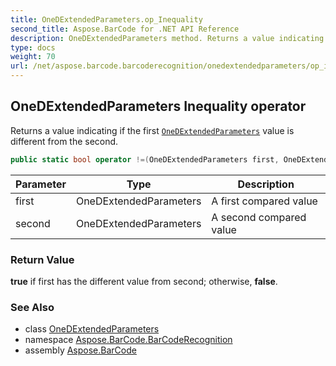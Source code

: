 ```yaml
---
title: OneDExtendedParameters.op_Inequality
second_title: Aspose.BarCode for .NET API Reference
description: OneDExtendedParameters method. Returns a value indicating if the first OneDExtendedParameters value is different from the second
type: docs
weight: 70
url: /net/aspose.barcode.barcoderecognition/onedextendedparameters/op_inequality/
---
```

## OneDExtendedParameters Inequality operator

Returns a value indicating if the first [`OneDExtendedParameters`](../) value is different from the second.

```csharp
public static bool operator !=(OneDExtendedParameters first, OneDExtendedParameters second)
```

| Parameter | Type | Description |
| --- | --- | --- |
| first | OneDExtendedParameters | A first compared value |
| second | OneDExtendedParameters | A second compared value |

### Return Value

**true** if first has the different value from second; otherwise, **false**.

### See Also

* class [OneDExtendedParameters](../)
* namespace [Aspose.BarCode.BarCodeRecognition](../../../aspose.barcode.barcoderecognition/)
* assembly [Aspose.BarCode](../../../)


